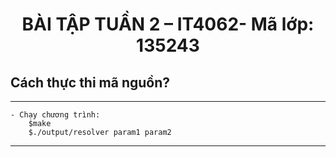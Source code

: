 # <h1 align="center">BÀI TẬP TUẦN 2 – IT4062- Mã lớp: 135243</h1>

## Cách thực thi mã nguồn?

---

```terminal
- Chạy chương trình:
    $make
    $./output/resolver param1 param2
```

---
